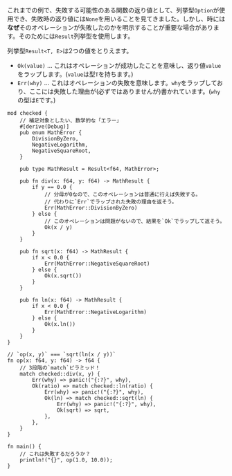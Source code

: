 <!-- We've seen that the `Option` enum can be used as a return value from functions
that may fail, where `None` can be returned to indicate failure. However,
sometimes it is important to express *why* an operation failed. To do this we
have the `Result` enum. -->
これまでの例で、失敗する可能性のある関数の返り値として、列挙型`Option`が使用でき、失敗時の返り値には`None`を用いることを見てきました。しかし、時には**なぜ**そのオペレーションが失敗したのかを明示することが重要な場合があります。そのためには`Result`列挙型を使用します。

<!-- The `Result<T, E>` enum has two variants: -->
列挙型`Result<T, E>`は2つの値をとりえます。

<!-- * `Ok(value)` which indicates that the operation succeeded, and wraps the
  `value` returned by the operation. (`value` has type `T`)
* `Err(why)`, which indicates that the operation failed, and wraps `why`,
  which (hopefully) explains the cause of the failure. (`why` has type `E`) -->
* `Ok(value)` ... これはオペレーションが成功したことを意味し、返り値`value`をラップします。(`value`は型`T`を持ちます。)
* `Err(why)` ... これはオペレーションの失敗を意味します。`why`をラップしており、ここには失敗した理由が(必ずではありませんが)書かれています。(`why`の型は`E`です。)

``` rust,editable,ignore,mdbook-runnable
mod checked {
    // 補足対象としたい、数学的な「エラー」
    #[derive(Debug)]
    pub enum MathError {
        DivisionByZero,
        NegativeLogarithm,
        NegativeSquareRoot,
    }

    pub type MathResult = Result<f64, MathError>;

    pub fn div(x: f64, y: f64) -> MathResult {
        if y == 0.0 {
            // 分母が0なので、このオペレーションは普通に行えば失敗する。
            // 代わりに`Err`でラップされた失敗の理由を返そう。
            Err(MathError::DivisionByZero)
        } else {
            // このオペレーションは問題がないので、結果を`Ok`でラップして返そう。
            Ok(x / y)
        }
    }

    pub fn sqrt(x: f64) -> MathResult {
        if x < 0.0 {
            Err(MathError::NegativeSquareRoot)
        } else {
            Ok(x.sqrt())
        }
    }

    pub fn ln(x: f64) -> MathResult {
        if x < 0.0 {
            Err(MathError::NegativeLogarithm)
        } else {
            Ok(x.ln())
        }
    }
}

// `op(x, y)` === `sqrt(ln(x / y))`
fn op(x: f64, y: f64) -> f64 {
    // 3段階の`match`ピラミッド！
    match checked::div(x, y) {
        Err(why) => panic!("{:?}", why),
        Ok(ratio) => match checked::ln(ratio) {
            Err(why) => panic!("{:?}", why),
            Ok(ln) => match checked::sqrt(ln) {
                Err(why) => panic!("{:?}", why),
                Ok(sqrt) => sqrt,
            },
        },
    }
}

fn main() {
    // これは失敗するだろうか？
    println!("{}", op(1.0, 10.0));
}

```
